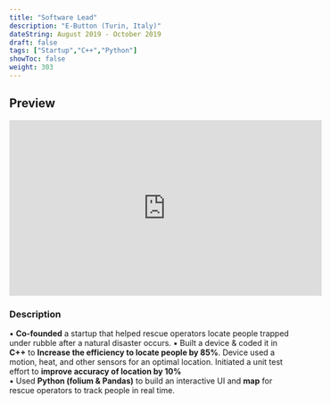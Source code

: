 ```yaml
---
title: "Software Lead"
description: "E-Button (Turin, Italy)"
dateString: August 2019 - October 2019
draft: false
tags: ["Startup","C++","Python"]
showToc: false
weight: 303
--- 
```

## Preview
<iframe width="560" height="315" src="https://www.youtube.com/embed/rYctlJDT7oA" title="YouTube video player" frameborder="0" allow="accelerometer; autoplay; clipboard-write; encrypted-media; gyroscope; picture-in-picture" allowfullscreen></iframe>

### Description
▪	**Co-founded** a startup that helped rescue operators locate people trapped under rubble after a natural disaster occurs. 
▪	Built a device & coded it in **C++** to **Increase the efficiency to locate people by 85%**. Device used a motion, heat, and other sensors for an optimal location. Initiated a unit test effort to **improve accuracy of location by 10%**  
▪	Used **Python (folium & Pandas)** to build an interactive UI and **map** for rescue operators to track people in real time. 

